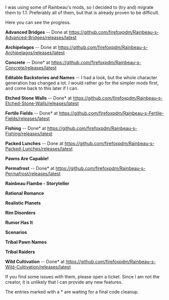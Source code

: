 I was using some of Rainbeau's mods, so I decided to (try and) migrate them to 1.1. Preferably all of them, but that is already proven to be difficult.

Here you can see the progress.

**Advanced Bridges** -- Done at https://github.com/firefoxpdm/Rainbeau-s-Advanced-Bridges/releases/latest

**Archipelagos** -- Done at https://github.com/firefoxpdm/Rainbeau-s-Archipelagos/releases/latest

**Concrete** -- Done* at https://github.com/firefoxpdm/Rainbeau-s-Concrete/releases/latest

**Editable Backstories and Names** -- I had a look, but the whole character generation has changed a lot. I would rather go for the simpler mods first, and come back to this later if I can.

**Etched Stone Walls** -- Done* at https://github.com/firefoxpdm/Rainbeau-s-Etched-Stone-Walls/releases/latest

**Fertile Fields** -- Done* at https://github.com/firefoxpdm/Rainbeau-s-Fertile-Fields/releases/latest

**Fishing** -- Done* at https://github.com/firefoxpdm/Rainbeau-s-Fishing/releases/latest

**Packed Lunches** -- Done at https://github.com/firefoxpdm/Rainbeau-s-Packed-Lunches/releases/latest

**Pawns Are Capable!**

**Permafrost** -- Done* at https://github.com/firefoxpdm/Rainbeau-s-Permafrost/releases/latest

**Rainbeau Flambe - Storyteller**

**Rational Romance**

**Realistic Planets**

**Rim Disorders**

**Rumor Has It**

**Scenarios**

**Tribal Pawn Names**

**Tribal Raiders**

**Wild Cultivation** -- Done* at https://github.com/firefoxpdm/Rainbeau-s-Wild-Cultivation/releases/latest

If you find some issues with them, please open a ticket. Since I am not the creator, it is unlikely that I can provide any new features.

The entries marked with a * are waiting for a final code cleanup.
